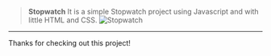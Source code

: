 > **Stopwatch**
It is a simple Stopwatch project using Javascript and with little HTML and CSS.
![Stopwatch](https://user-images.githubusercontent.com/51715072/158294773-45df5a2e-50b1-49ae-b3c3-81cb00f0f4ac.png)

***

Thanks for checking out this project!
